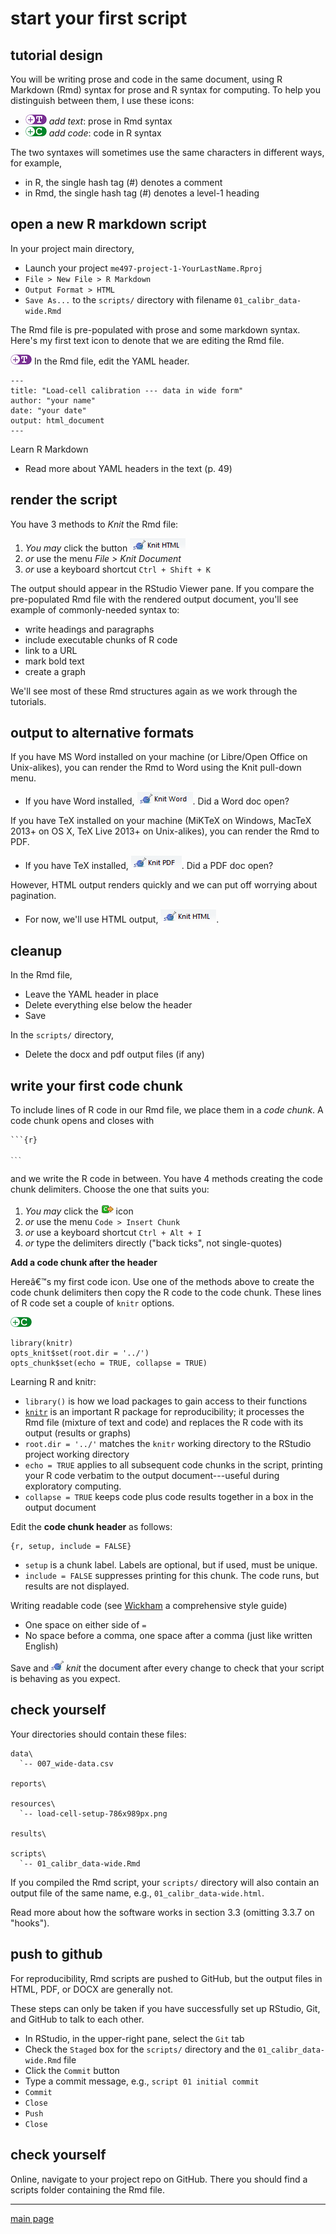 
# start your first script





## tutorial design

You will be writing prose and code in the same document, using R Markdown (Rmd) syntax for prose and R syntax for computing. To help you distinguish between them, I use these icons: 

- ![](images/text-icon.png)<!-- --> *add text*: prose in Rmd syntax  
- ![](images/code-icon.png)<!-- --> *add code*: code in R syntax

The two syntaxes will sometimes use the same characters in different ways, for example,

- in R, the single hash tag (#) denotes a comment
- in Rmd, the single hash tag (#) denotes a level-1 heading

## open a new R markdown script

In your project main directory,

- Launch your project `me497-project-1-YourLastName.Rproj`
- `File > New File > R Markdown`
- `Output Format > HTML`
- `Save As...` to the `scripts/` directory with filename `01_calibr_data-wide.Rmd`

The Rmd file is pre-populated with prose and some markdown syntax. Here's my first text icon to denote that we are editing the Rmd file.

![](images/text-icon.png)<!-- --> In the Rmd file, edit the YAML header.

    ---
    title: "Load-cell calibration --- data in wide form"
    author: "your name"
    date: "your date"
    output: html_document
    ---

Learn R Markdown 

- Read more about YAML headers in the text (p. 49)  


## render the script

You have 3 methods to *Knit* the Rmd file:

1. *You may* click the button ![](images/knit-html.png)<!-- -->
2. *or* use the menu *File > Knit Document*
3. *or* use a keyboard shortcut `Ctrl + Shift + K`

The output should appear in the RStudio Viewer pane. If you compare the pre-populated Rmd file with the rendered output document, you'll see example of commonly-needed syntax to:

- write headings and paragraphs
- include executable chunks of R code
- link to a URL
- mark bold text
- create a graph

We'll see most of these Rmd structures again as we work through the tutorials.


## output to alternative formats

If you have MS Word installed on your machine (or Libre/Open Office on Unix-alikes), you can render the Rmd to Word using the Knit pull-down menu.

- If you have Word installed, ![](images/knit-word.png)<!-- -->. Did a Word doc open?

If you have TeX installed on your machine (MiKTeX on Windows, MacTeX 2013+ on OS X, TeX Live 2013+ on Unix-alikes), you can render the Rmd to PDF.

- If you have TeX installed, ![](images/knit-pdf.png)<!-- -->. Did a PDF doc open?

However, HTML output renders quickly and we can put off worrying about pagination.

- For now, we'll use HTML output, ![](images/knit-html.png)<!-- -->.


## cleanup

In the Rmd file,

- Leave the YAML header in place
- Delete everything else below the header
- Save

In the `scripts/` directory,

- Delete the docx and pdf output files (if any)

## write your first code chunk

To include lines of R code in our Rmd file, we place them in a *code chunk*. A code chunk opens and closes with

<pre><code>```{r}

<code>```</code>
</code></pre>

and we write the R code in between. You have 4 methods creating the code chunk delimiters. Choose the one that suits you:

1. *You may* click the ![](images/insert-code.png) icon
2. *or* use the menu `Code > Insert Chunk`
3. *or* use a keyboard shortcut `Ctrl + Alt + I`
4. *or* type the delimiters directly ("back ticks", not single-quotes)


**Add a code chunk after the header** 

Hereâ€™s my first code icon. Use one of the methods above to create the code chunk delimiters then copy the R code to the code chunk. These lines of R code set a couple of `knitr` options.

![](images/code-icon.png)<!-- -->

    library(knitr)
    opts_knit$set(root.dir = '../')
    opts_chunk$set(echo = TRUE, collapse = TRUE)

Learning R and knitr:

- `library()` is how we load packages to gain access to their functions
- [`knitr`](http://yihui.name/knitr/) is an important R package for reproducibility; it processes the Rmd file (mixture of text and code) and replaces the R code with its output (results or graphs)
- `root.dir = '../'` matches the `knitr` working directory to the RStudio project working directory
- `echo = TRUE` applies to all subsequent code chunks in the script, printing your R code verbatim to the output document---useful during exploratory computing.
- `collapse = TRUE` keeps code plus code results together in a box in the output document 
 

Edit the **code chunk header** as follows:

    {r, setup, include = FALSE}

- `setup` is a chunk label. Labels are optional, but if used, must be unique.
- `include = FALSE` suppresses printing for this chunk. The code runs, but results  are not displayed.

Writing readable code (see [Wickham](http://adv-r.had.co.nz/Style.html) a comprehensive style guide)

- One space on either side of  `=`
- No space before a comma, one space after a comma (just like written English)

Save and ![](images/knit-icon.png)<!-- --> *knit* the document after every change to check that your script is behaving as you expect.

## check yourself

Your directories should contain these files:

    data\
      `-- 007_wide-data.csv

    reports\

    resources\
      `-- load-cell-setup-786x989px.png

    results\

    scripts\
      `-- 01_calibr_data-wide.Rmd


If you compiled the Rmd script, your `scripts/` directory will also contain an output file of the same name, e.g., `01_calibr_data-wide.html`.

Read more about how the software works in section 3.3 (omitting 3.3.7 on "hooks"). 

## push to github

For reproducibility, Rmd scripts are pushed to GitHub, but the output files in HTML, PDF, or DOCX are generally not.

These steps can only be taken if you have successfully set up RStudio, Git, and GitHub to talk to each other.

- In RStudio, in the upper-right pane, select the `Git` tab
- Check the `Staged` box for the `scripts/` directory and the `01_calibr_data-wide.Rmd` file
- Click the `Commit` button
- Type a commit message, e.g., `script 01 initial commit`
- `Commit`
- `Close`
- `Push`
- `Close`

## check yourself

Online, navigate to your project repo on GitHub. There you should find a scripts folder containing the Rmd file.


---

[main page](../README.md)




